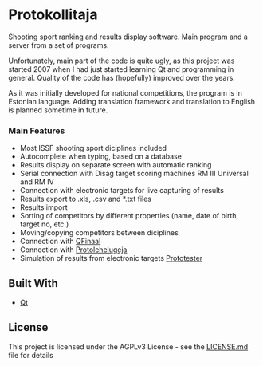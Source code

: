 # Protokollitaja
Shooting sport ranking and results display software. Main program and a server from a set of programs.

Unfortunately, main part of the code is quite ugly, as this project was started 2007 when I had just started learning Qt and programming in general. Quality of the code has (hopefully) improved over the years.

As it was initially developed for national competitions, the program is in Estonian language. Adding translation framework and translation to English is planned sometime in future.

### Main Features
* Most ISSF shooting sport diciplines included
* Autocomplete when typing, based on a database
* Results display on separate screen with automatic ranking
* Serial connection with Disag target scoring machines RM III Universal and RM IV
* Connection with electronic targets for live capturing of results
* Results export to .xls, .csv and *.txt files
* Results import
* Sorting of competitors by different properties (name, date of birth, target no, etc.)
* Moving/copying competitors between diciplines
* Connection with [QFinaal](https://github.com/ymeramees/qfinaal)
* Connection with [Protolehelugeja](https://github.com/ymeramees/protolehelugeja)
* Simulation of results from electronic targets [Prototester](https://github.com/ymeramees/prototester)

## Built With

* [Qt](http://www.qt-project.org)

## License

This project is licensed under the AGPLv3 License - see the [LICENSE.md](LICENSE.md) file for details
